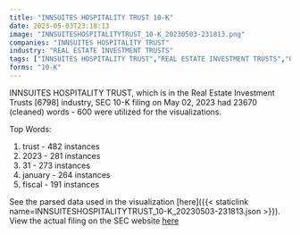 ```yaml
---
title: "INNSUITES HOSPITALITY TRUST 10-K"
date: 2023-05-03T23:18:13
image: "INNSUITESHOSPITALITYTRUST_10-K_20230503-231813.png"
companies: "INNSUITES HOSPITALITY TRUST"
industry: "REAL ESTATE INVESTMENT TRUSTS"
tags: ["INNSUITES HOSPITALITY TRUST","REAL ESTATE INVESTMENT TRUSTS","05-02-2023","10-K"]
forms: "10-K"
---
```

INNSUITES HOSPITALITY TRUST, which is in the Real Estate Investment Trusts [6798] industry, SEC 10-K filing on May 02, 2023 had 23670 (cleaned) words - 600 were utilized for the visualizations.

Top Words:
1. trust - 482 instances
2. 2023 - 281 instances
3. 31 - 273 instances
4. january - 264 instances
5. fiscal - 191 instances


See the parsed data used in the visualization [here]({{< staticlink name=INNSUITESHOSPITALITYTRUST_10-K_20230503-231813.json >}}).  
View the actual filing on the SEC website [here](https://www.sec.gov/Archives/edgar/data/82473/0001493152-23-015101.txt)